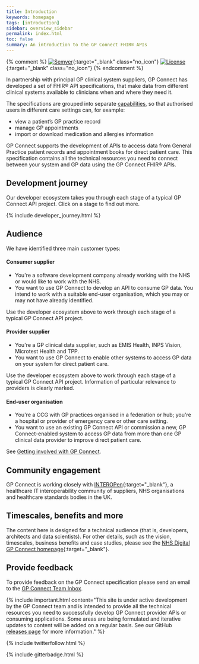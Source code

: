 ```yaml
---
title: Introduction
keywords: homepage
tags: [introduction]
sidebar: overview_sidebar
permalink: index.html
toc: false
summary: An introduction to the GP Connect FHIR® APIs
---
```


{% comment %}
[![Semver](http://img.shields.io/badge/semver-2.0.0-yellow.svg)](http://semver.org/spec/v2.0.0.html){:target="_blank" class="no_icon"} [![License](http://img.shields.io/:license-apache2-blue.svg)](http://www.apache.org/licenses/LICENSE-2.0.html){:target="_blank" class="no_icon"} 
{% endcomment %}

In partnership with principal GP clinical system suppliers, GP Connect has developed a set of FHIR&reg; API specifications, that make data from different clinical systems available to clinicians when and where they need it.

The specifications are grouped into separate [capabilities](/overview_priority_capabilities.html), so that authorised users in different care settings can, for example:  

* view a patient’s GP practice record
*	manage GP appointments
* import or download medication and allergies information

GP Connect supports the development of APIs to access data from General Practice patient records and appointment books for direct patient care. This specification contains all the technical resources you need to connect between your system and GP data using the GP Connect FHIR® APIs.

## Development journey ##

Our developer ecosystem takes you through each stage of a typical GP Connect API project. Click on a stage to find out more.

{% include developer_journey.html %}

## Audience ##
We have identified three main customer types:

#### Consumer supplier ####
*	You're a software development company already working with the NHS or would like to work with the NHS.
*	You want to use GP Connect to develop an API to consume GP data. You intend to work with a suitable end-user organisation, which you may or may not have already identified.

Use the developer ecosystem above to work through each stage of a typical GP Connect API project.

#### Provider supplier ####
*	You're a GP clinical data supplier, such as EMIS Health, INPS Vision, Microtest Health and TPP.
*	You want to use GP Connect to enable other systems to access GP data on your system for direct patient care.

Use the developer ecosystem above to work through each stage of a typical GP Connect API project. Information of particular relevance to providers is clearly marked.

#### End-user organisation ####
*	You're a CCG with GP practices organised in a federation or hub; you're a hospital or provider of emergency care or other care setting.
*	You want to use an existing GP Connect API or commission a new, GP Connect-enabled system to access GP data from more than one GP clinical data provider to improve direct patient care.

See [Getting involved with GP Connect](https://digital.nhs.uk/services/gp-connect/getting-involved-with-gp-connect#information-for-commissioning-or-end-user-organisations).

## Community engagement ##
GP Connect is working closely with [INTEROPen](http://www.interopen.org/){:target="_blank"}, a healthcare IT interoperability community of suppliers, NHS organisations and healthcare standards bodies in the UK.

## Timescales, benefits and more
The content here is designed for a technical audience (that is, developers, architects and data scientists). For other details, such as the vision, timescales, business benefits and case studies, please see the [NHS Digital GP Connect homepage](https://digital.nhs.uk/article/1275/GP-Connect){:target="_blank"}.

## Provide feedback ##
To provide feedback on the GP Connect specification please send an email to the [GP Connect Team Inbox](mailto://gpconnect@nhs.net).

{% include important.html content="This site is under active development by the GP Connect team and is intended to provide all the technical resources you need to successfully develop GP Connect provider APIs or consuming applications. Some areas are being formulated and iterative updates to content will be added on a regular basis. See our GitHub [releases page](https://github.com/nhsconnect/gpconnect/releases) for more information." %}

{% include twitterfollow.html %}

{% include gitterbadge.html %}
